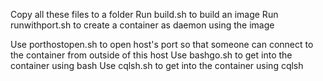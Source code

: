 Copy all these files to a folder
Run build.sh to build an image
Run runwithport.sh to create a container as daemon using the image

Use porthostopen.sh to open host's port so that someone can connect to the container from outside of this host
Use bashgo.sh to get into the container using bash
Use cqlsh.sh to get into the container using cqlsh
